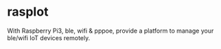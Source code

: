 # raspIot
With Raspberry Pi3, ble, wifi & pppoe, provide a platform to manage your ble/wifi IoT devices remotely.
